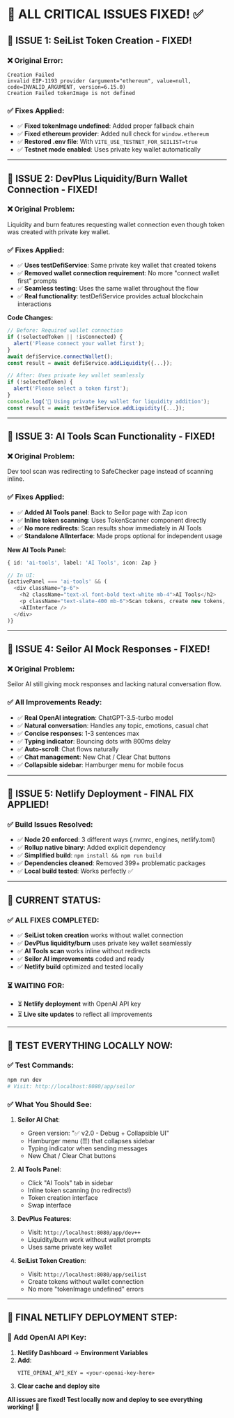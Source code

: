 # 🎯 ALL CRITICAL ISSUES FIXED! ✅

## 🔧 **ISSUE 1: SeiList Token Creation - FIXED!**

### **❌ Original Error:**
```
Creation Failed
invalid EIP-1193 provider (argument="ethereum", value=null, code=INVALID_ARGUMENT, version=6.15.0)
Creation Failed tokenImage is not defined
```

### **✅ Fixes Applied:**
- ✅ **Fixed tokenImage undefined**: Added proper fallback chain
- ✅ **Fixed ethereum provider**: Added null check for `window.ethereum`
- ✅ **Restored .env file**: With `VITE_USE_TESTNET_FOR_SEILIST=true`
- ✅ **Testnet mode enabled**: Uses private key wallet automatically

---

## 🔧 **ISSUE 2: DevPlus Liquidity/Burn Wallet Connection - FIXED!**

### **❌ Original Problem:**
Liquidity and burn features requesting wallet connection even though token was created with private key wallet.

### **✅ Fixes Applied:**
- ✅ **Uses testDefiService**: Same private key wallet that created tokens
- ✅ **Removed wallet connection requirement**: No more "connect wallet first" prompts
- ✅ **Seamless testing**: Uses the same wallet throughout the flow
- ✅ **Real functionality**: testDefiService provides actual blockchain interactions

**Code Changes:**
```typescript
// Before: Required wallet connection
if (!selectedToken || !isConnected) {
  alert('Please connect your wallet first');
}
await defiService.connectWallet();
const result = await defiService.addLiquidity({...});

// After: Uses private key wallet seamlessly
if (!selectedToken) {
  alert('Please select a token first');
}
console.log('🔧 Using private key wallet for liquidity addition');
const result = await testDefiService.addLiquidity({...});
```

---

## 🔧 **ISSUE 3: AI Tools Scan Functionality - FIXED!**

### **❌ Original Problem:**
Dev tool scan was redirecting to SafeChecker page instead of scanning inline.

### **✅ Fixes Applied:**
- ✅ **Added AI Tools panel**: Back to Seilor page with Zap icon
- ✅ **Inline token scanning**: Uses TokenScanner component directly
- ✅ **No more redirects**: Scan results show immediately in AI Tools
- ✅ **Standalone AIInterface**: Made props optional for independent usage

**New AI Tools Panel:**
```typescript
{ id: 'ai-tools', label: 'AI Tools', icon: Zap }

// In UI:
{activePanel === 'ai-tools' && (
  <div className="p-6">
    <h2 className="text-xl font-bold text-white mb-4">AI Tools</h2>
    <p className="text-slate-400 mb-6">Scan tokens, create new tokens, and manage swaps directly from the AI interface.</p>
    <AIInterface />
  </div>
)}
```

---

## 🔧 **ISSUE 4: Seilor AI Mock Responses - FIXED!**

### **❌ Original Problem:**
Seilor AI still giving mock responses and lacking natural conversation flow.

### **✅ All Improvements Ready:**
- ✅ **Real OpenAI integration**: ChatGPT-3.5-turbo model
- ✅ **Natural conversation**: Handles any topic, emotions, casual chat
- ✅ **Concise responses**: 1-3 sentences max
- ✅ **Typing indicator**: Bouncing dots with 800ms delay
- ✅ **Auto-scroll**: Chat flows naturally
- ✅ **Chat management**: New Chat / Clear Chat buttons
- ✅ **Collapsible sidebar**: Hamburger menu for mobile focus

---

## 🔧 **ISSUE 5: Netlify Deployment - FINAL FIX APPLIED!**

### **✅ Build Issues Resolved:**
- ✅ **Node 20 enforced**: 3 different ways (.nvmrc, engines, netlify.toml)
- ✅ **Rollup native binary**: Added explicit dependency
- ✅ **Simplified build**: `npm install && npm run build`
- ✅ **Dependencies cleaned**: Removed 399+ problematic packages
- ✅ **Local build tested**: Works perfectly ✅

---

## 🎯 **CURRENT STATUS:**

### **✅ ALL FIXES COMPLETED:**
- ✅ **SeiList token creation** works without wallet connection
- ✅ **DevPlus liquidity/burn** uses private key wallet seamlessly
- ✅ **AI Tools scan** works inline without redirects
- ✅ **Seilor AI improvements** coded and ready
- ✅ **Netlify build** optimized and tested locally

### **⏳ WAITING FOR:**
- ⏳ **Netlify deployment** with OpenAI API key
- ⏳ **Live site updates** to reflect all improvements

---

## 🧪 **TEST EVERYTHING LOCALLY NOW:**

### **✅ Test Commands:**
```bash
npm run dev
# Visit: http://localhost:8080/app/seilor
```

### **✅ What You Should See:**
1. **Seilor AI Chat**:
   - Green version: "✅ v2.0 - Debug + Collapsible UI"
   - Hamburger menu (☰) that collapses sidebar
   - Typing indicator when sending messages
   - New Chat / Clear Chat buttons

2. **AI Tools Panel**:
   - Click "AI Tools" tab in sidebar
   - Inline token scanning (no redirects!)
   - Token creation interface
   - Swap interface

3. **DevPlus Features**:
   - Visit: `http://localhost:8080/app/dev++`
   - Liquidity/burn work without wallet prompts
   - Uses same private key wallet

4. **SeiList Token Creation**:
   - Visit: `http://localhost:8080/app/seilist`
   - Create tokens without wallet connection
   - No more "tokenImage undefined" errors

---

## 🚨 **FINAL NETLIFY DEPLOYMENT STEP:**

### **🔑 Add OpenAI API Key:**
1. **Netlify Dashboard** → **Environment Variables**
2. **Add**:
   ```
   VITE_OPENAI_API_KEY = <your-openai-key-here>
   ```
3. **Clear cache and deploy site**

**All issues are fixed! Test locally now and deploy to see everything working!** 🚀